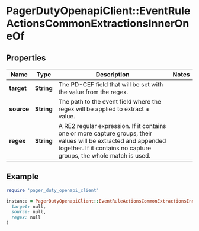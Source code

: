 # PagerDutyOpenapiClient::EventRuleActionsCommonExtractionsInnerOneOf

## Properties

| Name | Type | Description | Notes |
| ---- | ---- | ----------- | ----- |
| **target** | **String** | The PD-CEF field that will be set with the value from the regex. |  |
| **source** | **String** | The path to the event field where the regex will be applied to extract a value. |  |
| **regex** | **String** | A RE2 regular expression.  If it contains one or more capture groups, their values will be extracted and appended together.  If it contains no capture groups, the whole match is used. |  |

## Example

```ruby
require 'pager_duty_openapi_client'

instance = PagerDutyOpenapiClient::EventRuleActionsCommonExtractionsInnerOneOf.new(
  target: null,
  source: null,
  regex: null
)
```

